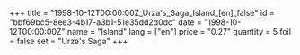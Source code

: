 +++
title = "1998-10-12T00:00:00Z_Urza's_Saga_Island_[en]_false"
id = "bbf69bc5-8ee3-4b17-a3b1-51e35dd2d0dc"
date = "1998-10-12T00:00:00Z"
name = "Island"
lang = ["en"]
price = "0.27"
quantity = 5
foil = false
set = "Urza's Saga"
+++
